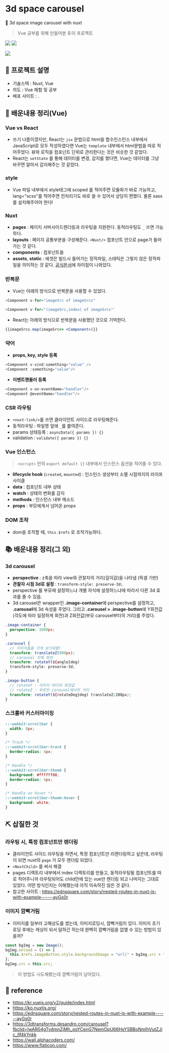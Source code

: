# 3d space carousel

🌌 3d space image carousel with nuxt

> Vue 공부를 위해 만들어본 토이 프로젝트

![](https://img.shields.io/badge/-Vue-4FC08D?&logo=Vue.js&logoColor=white)
![](https://img.shields.io/badge/-Nuxt-00C58E?&logo=Nuxt.js&logoColor=white)

![](./images/preview-raw.gif)

## 📝 프로젝트 설명

- 기술스택 : Nuxt, Vue
- 의도 : Vue 체험 및 공부
- 배포 사이트 : .

## 📙 배운내용 정리(Vue)

### Vue vs React

- 쓰기 나름이겠지만, React는 `jsx` 문법으로 html을 함수인스턴스 내부에서 JavaScript로 모두 작성하였다면 Vue는 `template` 내부에서 html문법을 따로 적어주었다. 뷰와 로직을 컴포넌트 단위로 관리한다는 것은 비슷한 것 같았다.
- React는 `setState` 를 통해 데이터를 변경, 감지를 했다면, Vue는 데이터를 그냥 바꾸면 알아서 감지해주는 것 같았다.

### style

- Vue 파일 내부에서 style태그에 scoped 를 적어주면 모듈화가 바로 가능하고, lang="scss"를 적어주면 전처리기도 바로 쓸 수 있어서 상당히 편했다. 물론 sass를 설치해주어야 한다!

### Nuxt

- **pages** : 페이지 서버사이드렌더링과 라우팅을 지원한다. 동적라우팅도 `_` 쓰면 가능하다.
- **layouts** : 페이지 공통부분을 구성해준다. `<Nuxt/>` 컴포넌트 안으로 page가 들어가는 것 같다.
- **components** : 컴포넌트들
- **assets**, **static** : 에셋은 빌드시 들어가는 정적파일, 스태틱은 그렇지 않은 정적파일을 의미하는 것 같다. [공식문서](https://ko.nuxtjs.org/guide/assets/)에 차이점이 나와있다.

### 반복문

- Vue는 아래의 방식으로 반복문을 사용할 수 있었다.

```js
<Component v-for="imageSrc of imageSrcs"
```

```js
<Component v-for="(imageSrc,index) of imageSrcs"`
```

- React는 아래의 방식으로 반복문을 사용했던 것으로 기억한다.

```jsx
{{imageSrcs.map(imageSrc=> <Component>)}}
```

### 약어

- **props, key, style 등록**

```js
<Component v-vind:something="value" />
<Component :something="value"/>
```

- **이벤트핸들러 등록**

```js
<Component v-on:eventName="handler"/>
<Component @eventName="handler"/>
```

### CSR 라우팅

- `<nuxt-link/>`를 쓰면 클라이언트 사이드로 라우팅해준다.
- 동적라우팅 : 파일명 앞에 `_`를 붙여준다.
- params 상태등록 : `asyncData({ params }) {}`
- validation : `validate({ params }) {}`

### Vue 인스턴스

> `<script>` 안의 `export default {}` 내부에서 인스턴스 옵션을 적어줄 수 있다.

- **lifecycle hook** (`created`, `mounted`) : 인스턴스 생성부터 소멸 시점까지의 라이프사이클
- **data** : 컴포넌트 내부 상태
- **watch** : 상태의 변화를 감지
- **methods** : 인스턴스 내부 메소드
- **props** : 부모에게서 넘어온 props

### DOM 조작

- dom을 조작할 때, `this.$refs` 로 조작가능하다.

## 📚 배운내용 정리(그 외)

### 3d carousel

- **perspective** : z축을 따라 view와 관찰자의 거리(깊이감)을 나타냄 (픽셀 기반)
- **관찰자 시점 3d로 설정** : `transform-style: preserve-3d;`
- perspective 를 부모에 설정하느냐 개별 자식에 설정하느냐에 따라서 다른 3d 효과를 줄 수 있음.
- 3d carousel은 wrapper인 **.image-container**에 perspective를 설정하고, **.carousel**에 3d 속성을 주었다. 그리고 **.carousel > .image-button**에 Y회전값(각도에 따라 일정하게 회전)과 Z회전값(부모 carousel부터의 거리)를 주었다.

```scss
.image-container {
  perspective: 1000px;
}

.carousel {
  // 이미지들을 크게 보기위함!
  transform: translateZ(900px);
  // carousel 자체 회전
  transform: rotateY(${angle}deg)
  transform-style: preserve-3d;
}

.image-button {
  // rotateY : 이미지 마다의 회전값
  // rotateZ : 부모인 carousel에서의 거리
  transform: rotateY(${rotateDeg}deg) translateZ(288px);
}
```

### 스크롤바 커스터마이징

```css
::-webkit-scrollbar {
  width: 8px;
}

/* Track */
::-webkit-scrollbar-track {
  border-radius: 4px;
}

/* Handle */
::-webkit-scrollbar-thumb {
  background: #ffffff88;
  border-radius: 4px;
}

/* Handle on hover */
::-webkit-scrollbar-thumb:hover {
  background: white;
}
```

## ⛏️ 삽질한 것

### 라우팅 시, 특정 컴포넌트만 렌더링

- 클라이언트 사이드 라우팅을 하면서, 특정 컴포넌트만 리렌더링하고 싶은데, 라우팅이 되면 nuxt의 `page` 가 모두 렌더링 되었다.
- `<NuxtChild>` 를 써서 해결
- pages 디렉토리 내부에서 index 디렉토리를 만들고, 동적라우팅될 컴포넌트를 따로 적어주니까 라우팅되어도 child안에 있는 vue만 렌더링 되고 나머지는 그대로 있었다. 어떤 방식인지는 이해했는데 아직 익숙하진 않은 것 같다.
- 참고한 사이트 : https://ednsquare.com/story/nested-routes-in-nuxt-js-with-example------ayGs0r

### 이미지 깜빡거림

- 이미지를 일부러 고해상도를 썼는데, 이미지로딩시, 깜빡거림이 있다. 이미지 초기로딩 후에는 캐싱이 되서 덜하긴 하는데 완벽히 깜빡거림을 없앨 수 있는 방법이 있을까?

```ts
const bgImg = new Image();
bgImg.onload = () => {
  this.$refs.imageButton.style.backgroundImage = "url(" + bgImg.src + ")";
};
bgImg.src = this.src;
```

> 이 방법도 시도해봤는데 깜빡거림이 남아있다.

## 🔗 reference

- https://kr.vuejs.org/v2/guide/index.html
- https://ko.nuxtjs.org/
- https://ednsquare.com/story/nested-routes-in-nuxt-js-with-example------ayGs0r
- https://3dtransforms.desandro.com/carousel?fbclid=IwAR04gTvdmnZjMh_psYCenG7NemOpU66HsYSBBoNmIhVutZJic_Ilf4kYnkk
- https://wall.alphacoders.com/
- https://www.flaticon.com/

